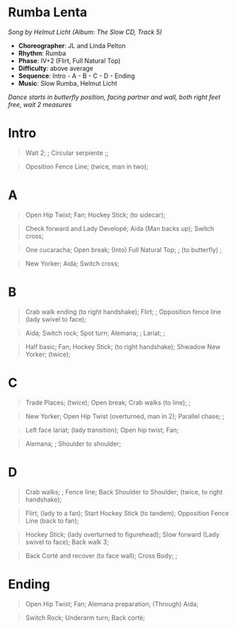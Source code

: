 # Rumba Lenta
*Song by Helmut Licht (Album: The Slow CD, Track 5)*

* **Choreographer**: JL and Linda Pelton
* **Rhythm**: Rumba
* **Phase**: IV+2 (Flirt, Full Natural Top)
* **Difficulty**: above average
* **Sequence**: Intro - A - B - C - D - Ending
* **Music**: Slow Rumba, Helmut Licht

*Dance starts in butterfly position, facing partner and wall, both right feet free, wait 2 measures*

# Intro

> Wait 2; ; Circular serpiente ;;

> Oposition Fence Line; (twice, man in two);

# A

> Open Hip Twist; Fan; Hockey Stick; (to sidecar);

> Check forward and Lady Developé; Aida (Man backs up); Switch cross;

> One cucaracha; Open break; (Into) Full Natural Top; ; (to butterfly) ;

> New Yorker; Aida; Switch cross;

# B

> Crab walk ending (to right handshake); Flirt; ; Opposition fence line (lady swivel to face);

> Aida; Switch rock; Spot turn; Alemana; ; Lariat; ;

> Half basic; Fan; Hockey Stick; (to right handshake); Shwadow New Yorker; (twice);

# C

> Trade Places; (twice); Open break; Crab walks (to line); ;

> New Yorker; Open Hip Twist (overturned, man in 2); Parallel chase; ;

> Left face lariat; (lady transition); Open hip twist; Fan;

> Alemana; ; Shoulder to shoulder;

# D

> Crab walks; ; Fence line; Back Shoulder to Shoulder; (twice, to right handshake);

> Flirt; (lady to a fan); Start Hockey Stick (to tandem); Opposition Fence Line (back to fan);

> Hockey Stick; (lady overturned to figurehead); Slow forward (Lady swivel to face); Back walk 3;

> Back Corté and recover (to face wall); Cross Body; ;

# Ending

> Open Hip Twist; Fan; Alemana preparation; (Through) Aida;

> Switch Rock; Underarm turn; Back corté;

<meta name="x:audio-file" content="h/Helmut Licht/Helmut Licht - Slow Rumba.mp3">